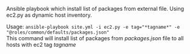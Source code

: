 Ansible playbook which install list of packages from external file. Using ec2.py as dynamic host inventory.
  
  Usage: `ansible-playbook site.yml -i ec2.py -e tag="*tagname*" -e "@roles/common/defaults/packages.json"`<br/>
  This command will install list of packages from *packages.json* file to all hosts with ec2 tag *tagname*
